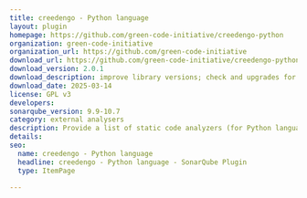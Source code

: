 ```yaml
---
title: creedengo - Python language
layout: plugin
homepage: https://github.com/green-code-initiative/creedengo-python
organization: green-code-initiative
organization_url: https://github.com/green-code-initiative
download_url: https://github.com/green-code-initiative/creedengo-python/releases/download/2.0.1/creedengo-python-plugin-2.0.1.jar
download_version: 2.0.1
download_description: improve library versions; check and upgrades for SonarQube until 25.3.0 version
download_date: 2025-03-14
license: GPL v3
developers: 
sonarqube_version: 9.9-10.7
category: external analysers
description: Provide a list of static code analyzers (for Python language) to highlight code structures that may have a negative ecological impact&#58; energy and resources over-consumption, "fatware", shortening terminals' lifespan, etc.
details: 
seo:
  name: creedengo - Python language
  headline: creedengo - Python language - SonarQube Plugin
  type: ItemPage

---
```

